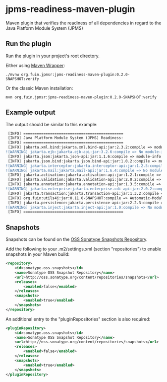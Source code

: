 # jpms-readiness-maven-plugin
Maven plugin that verifies the readiness of all dependencies in regard to the Java Platform Module System (JPMS)

## Run the plugin
Run the plugin in your project's root directory.

Either using [Maven Wrapper](https://github.com/takari/maven-wrapper): 
```
./mvnw org.fuin.jpmsr:jpms-readiness-maven-plugin:0.2.0-SNAPSHOT:verify
```
Or the classic Maven installation: 
```
mvn org.fuin.jpmsr:jpms-readiness-maven-plugin:0.2.0-SNAPSHOT:verify
```

## Example output
The output should be similar to this example:
```diff
 [INFO] =============================================
 [INFO] Java Platform Module System (JPMS) Readiness:
 [INFO] =============================================
 [INFO] jakarta.xml.bind:jakarta.xml.bind-api:jar:2.3.2:compile => module-info
![WARNING] jakarta.ejb:jakarta.ejb-api:jar:3.2.6:compile => No module-info and no Automatic-Module-Name
 [INFO] jakarta.json:jakarta.json-api:jar:1.1.6:compile => module-info
 [INFO] jakarta.json.bind:jakarta.json.bind-api:jar:1.0.2:compile => module-info
![WARNING] jakarta.interceptor:jakarta.interceptor-api:jar:1.2.5:compile => No module-info and no Automatic-Module-Name
![WARNING] jakarta.mail:jakarta.mail-api:jar:1.6.4:compile => No module-info and no Automatic-Module-Name
 [INFO] jakarta.activation:jakarta.activation-api:jar:1.2.1:compile => Automatic-Module-Name
 [INFO] jakarta.validation:jakarta.validation-api:jar:2.0.2:compile => Automatic-Module-Name
 [INFO] jakarta.annotation:jakarta.annotation-api:jar:1.3.5:compile => Automatic-Module-Name
![WARNING] jakarta.enterprise:jakarta.enterprise.cdi-api:jar:2.0.2:compile => No module-info and no Automatic-Module-Name
 [INFO] jakarta.transaction:jakarta.transaction-api:jar:1.3.2:compile => Automatic-Module-Name
 [INFO] org.fuin:utils4j:jar:0.11.0-SNAPSHOT:compile => Automatic-Module-Name
 [INFO] jakarta.persistence:jakarta.persistence-api:jar:2.2.3:compile => Automatic-Module-Name
![WARNING] jakarta.inject:jakarta.inject-api:jar:1.0:compile => No module-info and no Automatic-Module-Name
 [INFO] =============================================
```

## Snapshots

Snapshots can be found on the [OSS Sonatype Snapshots Repository](http://oss.sonatype.org/content/repositories/snapshots/org/fuin "Snapshot Repository"). 

Add the following to your .m2/settings.xml (section "repositories") to enable snapshots in your Maven build:
```xml
<repository>
    <id>sonatype.oss.snapshots</id>
    <name>Sonatype OSS Snapshot Repository</name>
    <url>http://oss.sonatype.org/content/repositories/snapshots</url>
    <releases>
        <enabled>false</enabled>
    </releases>
    <snapshots>
        <enabled>true</enabled>
    </snapshots>
</repository>
```
An additional entry to the "pluginRepositories" section is also required:
```xml
<pluginRepository>
    <id>sonatype.oss.snapshots</id>
    <name>Sonatype OSS Snapshot Repository</name>
    <url>http://oss.sonatype.org/content/repositories/snapshots</url>
    <releases>
        <enabled>false</enabled>
    </releases>
    <snapshots>
        <enabled>true</enabled>
    </snapshots>
</pluginRepository>
```
